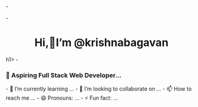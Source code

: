 -<html>
<head>
  
</head>
<body>
- <h1><center>Hi,👋I’m @krishnabagavan</center></h1>h1>
- <h3>👀 Aspiring Full Stack Web Developer...</h3>
- 🌱 I’m currently learning ...
- 💞️ I’m looking to collaborate on ...
- 📫 How to reach me ...
- 😄 Pronouns: ...
- ⚡ Fun fact: ...
</body>
</html>

<!---
krishnabagavan/krishnabagavan is a ✨ special ✨ repository because its `README.md` (this file) appears on your GitHub profile.
You can click the Preview link to take a look at your changes.
--->
